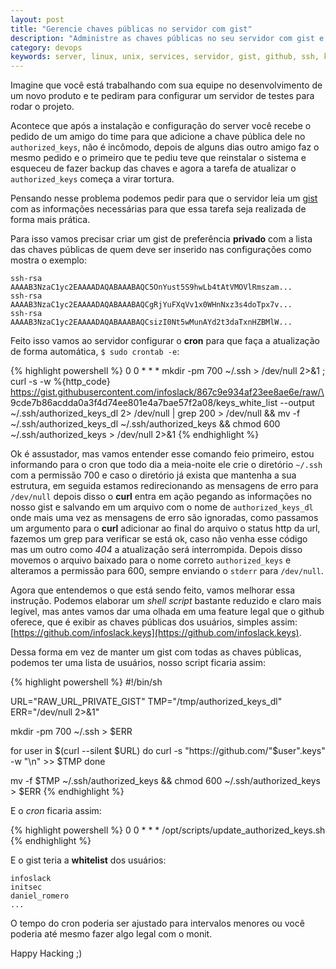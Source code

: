 ```yaml
---
layout: post
title: "Gerencie chaves públicas no servidor com gist"
description: "Administre as chaves públicas no seu servidor com gist e github"
category: devops
keywords: server, linux, unix, services, servidor, gist, github, ssh, keys, devops
---
```


Imagine que você está trabalhando com sua equipe no desenvolvimento de um novo
produto e te pediram para configurar um servidor de testes para rodar o projeto.

Acontece que após a instalação e configuração do server você recebe o pedido de
um amigo do time para que adicione a chave pública dele no `authorized_keys`,
não é incômodo, depois de alguns dias outro amigo faz o mesmo pedido e o primeiro
que te pediu teve que reinstalar o sistema e esqueceu de fazer backup das chaves
e agora a tarefa de atualizar o `authorized_keys` começa a virar tortura.

Pensando nesse problema podemos pedir para que o servidor leia um [gist](https://gist.github.com/) com
as informações necessárias para que essa tarefa seja realizada de forma mais
prática.

Para isso vamos precisar criar um gist de preferência **privado** com a lista das
chaves públicas de quem deve ser inserido nas configurações como mostra o exemplo:

    ssh-rsa AAAAB3NzaC1yc2EAAAADAQABAAABAQC5OnYust5S9hwLb4tAtVMOVlRmszam...
    ssh-rsa AAAAB3NzaC1yc2EAAAADAQABAAABAQCgRjYuFXqVv1x0WHnNxz3s4doTpx7v...
    ssh-rsa AAAAB3NzaC1yc2EAAAADAQABAAABAQCsizI0Nt5wMunAYd2t3daTxnHZBMlW...

Feito isso vamos ao servidor configurar o **cron** para que faça a atualização
de forma automática, `$ sudo crontab -e`:

{% highlight powershell %}
0 0 * * * mkdir -pm 700 ~/.ssh > /dev/null 2>&1 ; curl -s -w \%{http_code} \
https://gist.githubusercontent.com/infoslack/867c9e934af23ee8ae6e/raw/\
9cde7b86acdda0a3f4d74ee801e4a7bae57f2a08/keys_white_list --output \
~/.ssh/authorized_keys_dl 2> /dev/null | grep 200 > /dev/null && mv -f \
~/.ssh/authorized_keys_dl ~/.ssh/authorized_keys && chmod 600 \
~/.ssh/authorized_keys > /dev/null 2>&1
{% endhighlight %}

Ok é assustador, mas vamos entender esse comando feio primeiro, estou informando
para o cron que todo dia a meia-noite ele crie o diretório `~/.ssh` com a
permissão 700 e caso o diretório já exista que mantenha a sua estrutura, em seguida
estamos redirecionando as mensagens de erro para `/dev/null` depois disso o **curl**
entra em ação pegando as informações no nosso gist e salvando em um arquivo com
o nome de `authorized_keys_dl` onde mais uma vez as mensagens de erro são ignoradas,
como passamos um argumento para o **curl** adicionar ao final do arquivo o status
http da url, fazemos um grep para verificar se está ok, caso não venha esse código
mas um outro como *404* a atualização será interrompida.
Depois disso movemos o arquivo baixado para o nome correto `authorized_keys` e
alteramos a permissão para 600, sempre enviando o `stderr` para `/dev/null`.

Agora que entendemos o que está sendo feito, vamos melhorar essa instrução.
Podemos elaborar um *shell script* bastante reduzido e claro mais legível, mas
antes vamos dar uma olhada em uma feature legal que o github oferece, que é
exibir as chaves públicas dos usuários, simples assim:
[https://github.com/infoslack.keys](https://github.com/infoslack.keys).

Dessa forma em vez de manter um gist com todas as chaves públicas, podemos ter
uma lista de usuários, nosso script ficaria assim:

{% highlight powershell %}
#!/bin/sh

URL="RAW_URL_PRIVATE_GIST"
TMP="/tmp/authorized_keys_dl"
ERR="/dev/null 2>&1"

mkdir -pm 700 ~/.ssh > $ERR

for user in $(curl --silent $URL)
do
  curl -s "https://github.com/"$user".keys" -w "\n" >> $TMP
done

mv -f $TMP ~/.ssh/authorized_keys && chmod 600 ~/.ssh/authorized_keys > $ERR
{% endhighlight %}

E o *cron* ficaria assim:

{% highlight powershell %}
0 0 * * * /opt/scripts/update_authorized_keys.sh
{% endhighlight %}

E o gist teria a **whitelist** dos usuários:

    infoslack
    initsec
    daniel_romero
    ...

O tempo do cron poderia ser ajustado para intervalos menores ou você poderia
até mesmo fazer algo legal com o monit.

Happy Hacking ;)
